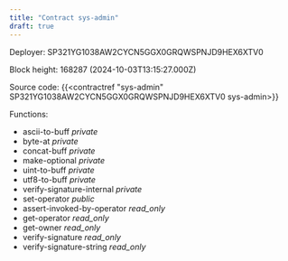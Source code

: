 ```yaml
---
title: "Contract sys-admin"
draft: true
---
```

Deployer: SP321YG1038AW2CYCN5GGX0GRQWSPNJD9HEX6XTV0


 



Block height: 168287 (2024-10-03T13:15:27.000Z)

Source code: {{<contractref "sys-admin" SP321YG1038AW2CYCN5GGX0GRQWSPNJD9HEX6XTV0 sys-admin>}}

Functions:

* ascii-to-buff _private_
* byte-at _private_
* concat-buff _private_
* make-optional _private_
* uint-to-buff _private_
* utf8-to-buff _private_
* verify-signature-internal _private_
* set-operator _public_
* assert-invoked-by-operator _read_only_
* get-operator _read_only_
* get-owner _read_only_
* verify-signature _read_only_
* verify-signature-string _read_only_
